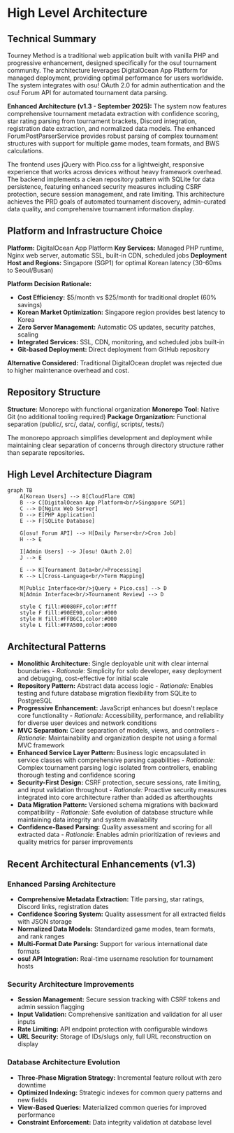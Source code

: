 # High Level Architecture

## Technical Summary

Tourney Method is a traditional web application built with vanilla PHP and progressive enhancement, designed specifically for the osu! tournament community. The architecture leverages DigitalOcean App Platform for managed deployment, providing optimal performance for users worldwide. The system integrates with osu! OAuth 2.0 for admin authentication and the osu! Forum API for automated tournament data parsing.

**Enhanced Architecture (v1.3 - September 2025):**
The system now features comprehensive tournament metadata extraction with confidence scoring, star rating parsing from tournament brackets, Discord integration, registration date extraction, and normalized data models. The enhanced ForumPostParserService provides robust parsing of complex tournament structures with support for multiple game modes, team formats, and BWS calculations.

The frontend uses jQuery with Pico.css for a lightweight, responsive experience that works across devices without heavy framework overhead. The backend implements a clean repository pattern with SQLite for data persistence, featuring enhanced security measures including CSRF protection, secure session management, and rate limiting. This architecture achieves the PRD goals of automated tournament discovery, admin-curated data quality, and comprehensive tournament information display.

## Platform and Infrastructure Choice

**Platform:** DigitalOcean App Platform
**Key Services:** Managed PHP runtime, Nginx web server, automatic SSL, built-in CDN, scheduled jobs
**Deployment Host and Regions:** Singapore (SGP1) for optimal Korean latency (30-60ms to Seoul/Busan)

**Platform Decision Rationale:**
- **Cost Efficiency:** $5/month vs $25/month for traditional droplet (60% savings)
- **Korean Market Optimization:** Singapore region provides best latency to Korea
- **Zero Server Management:** Automatic OS updates, security patches, scaling
- **Integrated Services:** SSL, CDN, monitoring, and scheduled jobs built-in
- **Git-based Deployment:** Direct deployment from GitHub repository

**Alternative Considered:** Traditional DigitalOcean droplet was rejected due to higher maintenance overhead and cost.

## Repository Structure

**Structure:** Monorepo with functional organization
**Monorepo Tool:** Native Git (no additional tooling required)
**Package Organization:** Functional separation (public/, src/, data/, config/, scripts/, tests/)

The monorepo approach simplifies development and deployment while maintaining clear separation of concerns through directory structure rather than separate repositories.

## High Level Architecture Diagram

```mermaid
graph TB
    A[Korean Users] --> B[CloudFlare CDN]
    B --> C[DigitalOcean App Platform<br/>Singapore SGP1]
    C --> D[Nginx Web Server]
    D --> E[PHP Application]
    E --> F[SQLite Database]
    
    G[osu! Forum API] --> H[Daily Parser<br/>Cron Job]
    H --> E
    
    I[Admin Users] --> J[osu! OAuth 2.0]
    J --> E
    
    E --> K[Tournament Data<br/>Processing]
    K --> L[Cross-Language<br/>Term Mapping]
    
    M[Public Interface<br/>jQuery + Pico.css] --> D
    N[Admin Interface<br/>Tournament Review] --> D
    
    style C fill:#0080FF,color:#fff
    style F fill:#90EE90,color:#000
    style H fill:#FFB6C1,color:#000
    style L fill:#FFA500,color:#000
```

## Architectural Patterns

- **Monolithic Architecture:** Single deployable unit with clear internal boundaries - _Rationale:_ Simplicity for solo developer, easy deployment and debugging, cost-effective for initial scale
- **Repository Pattern:** Abstract data access logic - _Rationale:_ Enables testing and future database migration flexibility from SQLite to PostgreSQL
- **Progressive Enhancement:** JavaScript enhances but doesn't replace core functionality - _Rationale:_ Accessibility, performance, and reliability for diverse user devices and network conditions
- **MVC Separation:** Clear separation of models, views, and controllers - _Rationale:_ Maintainability and organization despite not using a formal MVC framework
- **Enhanced Service Layer Pattern:** Business logic encapsulated in service classes with comprehensive parsing capabilities - _Rationale:_ Complex tournament parsing logic isolated from controllers, enabling thorough testing and confidence scoring
- **Security-First Design:** CSRF protection, secure sessions, rate limiting, and input validation throughout - _Rationale:_ Proactive security measures integrated into core architecture rather than added as afterthoughts
- **Data Migration Pattern:** Versioned schema migrations with backward compatibility - _Rationale:_ Safe evolution of database structure while maintaining data integrity and system availability
- **Confidence-Based Parsing:** Quality assessment and scoring for all extracted data - _Rationale:_ Enables admin prioritization of reviews and quality metrics for parser improvements

## Recent Architectural Enhancements (v1.3)

### Enhanced Parsing Architecture
- **Comprehensive Metadata Extraction:** Title parsing, star ratings, Discord links, registration dates
- **Confidence Scoring System:** Quality assessment for all extracted fields with JSON storage
- **Normalized Data Models:** Standardized game modes, team formats, and rank ranges
- **Multi-Format Date Parsing:** Support for various international date formats
- **osu! API Integration:** Real-time username resolution for tournament hosts

### Security Architecture Improvements  
- **Session Management:** Secure session tracking with CSRF tokens and admin session flagging
- **Input Validation:** Comprehensive sanitization and validation for all user inputs
- **Rate Limiting:** API endpoint protection with configurable windows
- **URL Security:** Storage of IDs/slugs only, full URL reconstruction on display

### Database Architecture Evolution
- **Three-Phase Migration Strategy:** Incremental feature rollout with zero downtime
- **Optimized Indexing:** Strategic indexes for common query patterns and new fields
- **View-Based Queries:** Materialized common queries for improved performance
- **Constraint Enforcement:** Data integrity validation at database level
